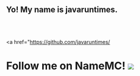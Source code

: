 ## Yo! My name is javaruntimes.


<br />
<br />

<!---  [![Join The Discord server!](http://invidget.switchblade.xyz/BnRqXdzyHw)](https://discord.gg/BnRqXdzyHw) --->

<a href="https://github.com/javaruntimes/
  <p align="center">  
    <h1>Follow me on NameMC!
    <img src="https://crafatar.com/renders/body/1743be98814d4e7690c0751dcb902fc7">
  </p>
</a>  
